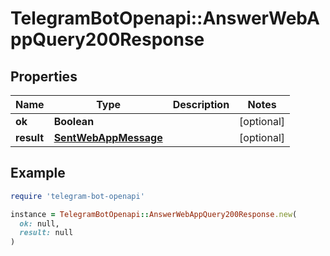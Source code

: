 # TelegramBotOpenapi::AnswerWebAppQuery200Response

## Properties

| Name | Type | Description | Notes |
| ---- | ---- | ----------- | ----- |
| **ok** | **Boolean** |  | [optional] |
| **result** | [**SentWebAppMessage**](SentWebAppMessage.md) |  | [optional] |

## Example

```ruby
require 'telegram-bot-openapi'

instance = TelegramBotOpenapi::AnswerWebAppQuery200Response.new(
  ok: null,
  result: null
)
```

